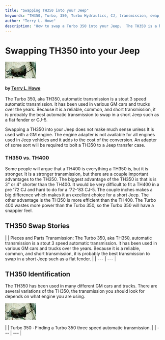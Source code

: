 ```yaml
---
title: "Swapping TH350 into your Jeep"
keywords: "TH350, Turbo, 350, Turbo Hydraulics, CJ, transmission, swap, automatic"
author: "Terry L. Howe"
description: "How to swap a Turbo 350 into your Jeep.  The TH350 is a heavy duty, three speed automatic transmission."
---
```


# Swapping TH350 into your Jeep

[![Turbo 350 Chevy tail shaft](/convtrans/th350/th3503_.jpg)](/convtrans/th350/th3503.jpg)

#### by [Terry L. Howe](mailto:txh3202@worldnet.att.net)

The Turbo 350, aka TH350, automatic transmission is a stout 3
speed automatic transmission.  It has been used in various GM
cars and trucks over the years.  Because it is a reliable,
common, and short transmission, it is probably the best
automatic transmission to swap in a short Jeep such as a
flat fender or CJ-5.

Swapping a TH350 into your Jeep does not make much sense unless
It is used with a GM engine.  The engine adapter is not available
for all engines used in Jeep vehicles and it adds to the cost of
the conversion.  An adapter of some sort will be required to bolt
a TH350 to a Jeep transfer case.

### TH350 vs. TH400

Some people will argue that a TH400 is everything a TH350 is, but
it is stronger.  It is a stronger transmission, but there are a
couple important advantages to the TH350.  The biggest advantage
of the TH350 is that is is 3" or 4" shorter than the
TH400.  It would be very difficult to fit a TH400 in a pre '72
CJ and hard to do for a '72-'83 CJ-5.  The couple inches makes
a big difference which makes it an excellent choice for a short
Jeep.  The other advantage is the TH350 is more efficient than
the TH400.  The Turbo 400 wastes more power than the Turbo 350,
so the Turbo 350 will have a snappier feel.

## TH350 Swap Stories

[](http://www.4x4wire.com/jeep/projects/pieces/trans/)

|  | Pieces and Parts Transmission:
The Turbo 350, aka TH350, automatic transmission is a stout 3 speed
automatic transmission. It has been used in various GM cars and
trucks over the years. Because it is a reliable, common, and short
transmission, it is probably the best transmission to swap in a short
Jeep such as a flat fender. |
| --- | --- |

## TH350 Identification

The TH350 has been used in many different GM cars and trucks.
There are several variations of the TH350, the transmission you
should look for depends on what engine you are using.

![Turbo 350 Chevy tail shaft](/convtrans/th350/th3503_.jpg)[](/convtrans/gm/gmth350id.html)

|  | Turbo 350
:
Finding a Turbo 350 three speed automatic transmission. |
| --- | --- |